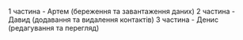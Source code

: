1 частина - Артем (береження та завантаження даних)
2 частина - Давид (додавання та видалення контактів)
3 частина - Денис (редагування та перегляд)
